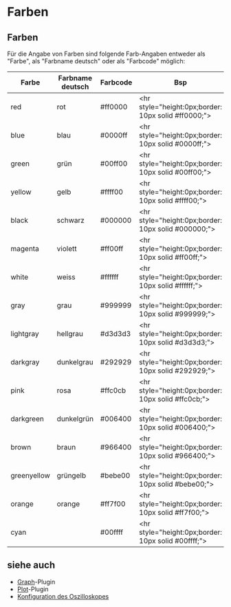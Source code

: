 # Farben
## Farben
Für die Angabe von Farben sind folgende Farb-Angaben entweder als "Farbe", als "Farbname deutsch" oder als "Farbcode" möglich:
<div  class="wikitable" style="text-align: left; width: 100%;"  >

| Farbe       | Farbname deutsch | Farbcode | Bsp                                                       |
|-------------|------------------|----------|-----------------------------------------------------------|
| red         | rot              | #ff0000  | &lt;hr style="height:0px;border: 10px solid #ff0000;"&gt; |
| blue        | blau             | #0000ff  | &lt;hr style="height:0px;border: 10px solid #0000ff;"&gt; |
| green       | grün             | #00ff00  | &lt;hr style="height:0px;border: 10px solid #00ff00;"&gt; |
| yellow      | gelb             | #ffff00  | &lt;hr style="height:0px;border: 10px solid #ffff00;"&gt; |
| black       | schwarz          | #000000  | &lt;hr style="height:0px;border: 10px solid #000000;"&gt; |
| magenta     | violett          | #ff00ff  | &lt;hr style="height:0px;border: 10px solid #ff00ff;"&gt; |
| white       | weiss            | #ffffff  | &lt;hr style="height:0px;border: 10px solid #ffffff;"&gt; |
| gray        | grau             | #999999  | &lt;hr style="height:0px;border: 10px solid #999999;"&gt; |
| lightgray   | hellgrau         | #d3d3d3  | &lt;hr style="height:0px;border: 10px solid #d3d3d3;"&gt; |
| darkgray    | dunkelgrau       | #292929  | &lt;hr style="height:0px;border: 10px solid #292929;"&gt; |
| pink        | rosa             | #ffc0cb  | &lt;hr style="height:0px;border: 10px solid #ffc0cb;"&gt; |
| darkgreen   | dunkelgrün       | #006400  | &lt;hr style="height:0px;border: 10px solid #006400;"&gt; |
| brown       | braun            | #966400  | &lt;hr style="height:0px;border: 10px solid #966400;"&gt; |
| greenyellow | grüngelb         | #bebe00  | &lt;hr style="height:0px;border: 10px solid #bebe00;"&gt; |
| orange      | orange           | #ff7f00  | &lt;hr style="height:0px;border: 10px solid #ff7f00;"&gt; |
| cyan        |                  | #00ffff  | &lt;hr style="height:0px;border: 10px solid #00ffff;"&gt; |
</div>

##  siehe auch 
* [Graph](../Graph/index.md)-Plugin
* [Plot](../Plot/index.md)-Plugin
* [Konfiguration des Oszilloskopes](../KonfigurationdesOszilloskopes/index.md)

